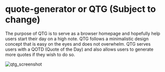 # quote-generator or QTG (Subject to change)

The purpose of QTG is to serve as a browser homepage and hopefully help users start their day on a high note. QTG follows a minimalistic design concept that is easy on the eyes and does not overwhelm. QTG serves users with a QOTD (Quote of the Day) and also allows users to generate more quotes if they wish to do so.

![qtg_screenshot](https://user-images.githubusercontent.com/67467659/103288438-873e0e80-49ed-11eb-952c-94b24c2cd1d1.png)
